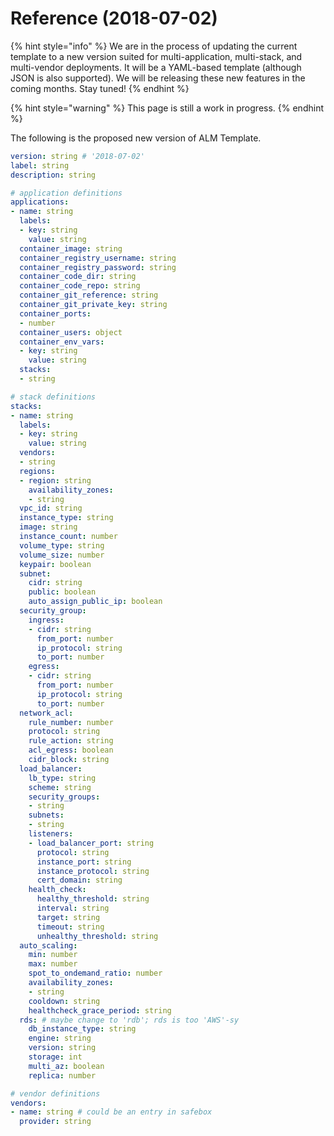 # Reference \(2018-07-02\)

{% hint style="info" %}
We are in the process of updating the current template to a new version suited for multi-application, multi-stack, and multi-vendor deployments. It will be a YAML-based template \(although JSON is also supported\). We will be releasing these new features in the coming months. Stay tuned!
{% endhint %}

{% hint style="warning" %}
This page is still a work in progress.
{% endhint %}

The following is the proposed new version of ALM Template.

```yaml
version: string # '2018-07-02'
label: string
description: string

# application definitions
applications:
- name: string
  labels:
  - key: string
    value: string
  container_image: string
  container_registry_username: string
  container_registry_password: string
  container_code_dir: string
  container_code_repo: string
  container_git_reference: string
  container_git_private_key: string
  container_ports:
  - number
  container_users: object
  container_env_vars:
  - key: string
    value: string
  stacks:
  - string

# stack definitions
stacks:
- name: string
  labels:
  - key: string
    value: string
  vendors:
  - string
  regions:
  - region: string
    availability_zones:
    - string
  vpc_id: string
  instance_type: string
  image: string
  instance_count: number
  volume_type: string
  volume_size: number
  keypair: boolean
  subnet:
    cidr: string
    public: boolean
    auto_assign_public_ip: boolean
  security_group:
    ingress:
    - cidr: string
      from_port: number
      ip_protocol: string
      to_port: number
    egress:
    - cidr: string
      from_port: number
      ip_protocol: string
      to_port: number
  network_acl:
    rule_number: number
    protocol: string
    rule_action: string
    acl_egress: boolean
    cidr_block: string
  load_balancer:
    lb_type: string
    scheme: string
    security_groups:
    - string
    subnets:
    - string
    listeners:
    - load_balancer_port: string
      protocol: string
      instance_port: string
      instance_protocol: string
      cert_domain: string
    health_check:
      healthy_threshold: string
      interval: string
      target: string
      timeout: string
      unhealthy_threshold: string
  auto_scaling:
    min: number
    max: number
    spot_to_ondemand_ratio: number
    availability_zones:
    - string
    cooldown: string
    healthcheck_grace_period: string
  rds: # maybe change to 'rdb'; rds is too 'AWS'-sy
    db_instance_type: string
    engine: string
    version: string
    storage: int
    multi_az: boolean
    replica: number

# vendor definitions
vendors:
- name: string # could be an entry in safebox
  provider: string
```

